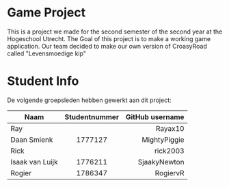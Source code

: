 # Game Project
This is a project we made for the second semester of the second year at the Hogeschool Utrecht. The Goal of this project is to make a working game application. 
Our team decided to make our own version of CroasyRoad called "Levensmoedige kip"

# Student Info

De volgende groepsleden hebben gewerkt aan dit project: 

Naam|Studentnummer|GitHub username|
| ------------- |:-------------:| ---------:|
|Ray ||Rayax10|
|Daan Smienk|1777127|MightyPiggie|
|Rick||rick2003|
|Isaak van Luijk|1776211|SjaakyNewton|
|Rogier|1786347|RogiervR|

